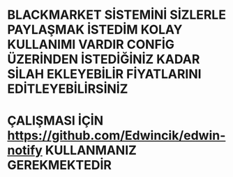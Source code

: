 # BLACKMARKET SİSTEMİNİ SİZLERLE PAYLAŞMAK İSTEDİM KOLAY KULLANIMI VARDIR CONFİG ÜZERİNDEN İSTEDİĞİNİZ KADAR SİLAH EKLEYEBİLİR FİYATLARINI EDİTLEYEBİLİRSİNİZ

# ÇALIŞMASI İÇİN https://github.com/Edwincik/edwin-notify KULLANMANIZ GEREKMEKTEDİR
